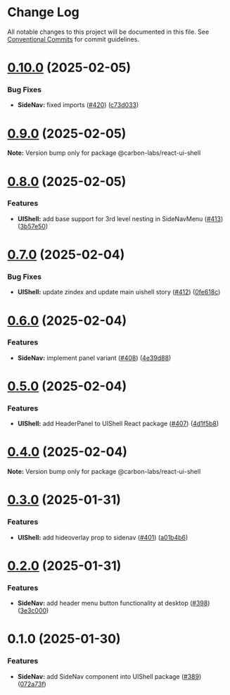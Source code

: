 # Change Log

All notable changes to this project will be documented in this file.
See [Conventional Commits](https://conventionalcommits.org) for commit guidelines.

# [0.10.0](https://github.com/carbon-design-system/carbon-labs/compare/@carbon-labs/react-ui-shell@0.9.0...@carbon-labs/react-ui-shell@0.10.0) (2025-02-05)


### Bug Fixes

* **SideNav:** fixed imports ([#420](https://github.com/carbon-design-system/carbon-labs/issues/420)) ([c73d033](https://github.com/carbon-design-system/carbon-labs/commit/c73d033546631aeb363bd06535e592f77efe80b5))





# [0.9.0](https://github.com/carbon-design-system/carbon-labs/compare/@carbon-labs/react-ui-shell@0.8.0...@carbon-labs/react-ui-shell@0.9.0) (2025-02-05)

**Note:** Version bump only for package @carbon-labs/react-ui-shell





# [0.8.0](https://github.com/carbon-design-system/carbon-labs/compare/@carbon-labs/react-ui-shell@0.7.0...@carbon-labs/react-ui-shell@0.8.0) (2025-02-05)


### Features

* **UIShell:** add base support for 3rd level nesting in SideNavMenu  ([#413](https://github.com/carbon-design-system/carbon-labs/issues/413)) ([3b57e50](https://github.com/carbon-design-system/carbon-labs/commit/3b57e5024238f7956cf33d0c3faccde01b044d2d))





# [0.7.0](https://github.com/carbon-design-system/carbon-labs/compare/@carbon-labs/react-ui-shell@0.6.0...@carbon-labs/react-ui-shell@0.7.0) (2025-02-04)


### Bug Fixes

* **UIShell:** update zindex and update main uishell story ([#412](https://github.com/carbon-design-system/carbon-labs/issues/412)) ([0fe618c](https://github.com/carbon-design-system/carbon-labs/commit/0fe618ce3496b4ecdff4816ca58a5a7d9cd91300))





# [0.6.0](https://github.com/carbon-design-system/carbon-labs/compare/@carbon-labs/react-ui-shell@0.5.0...@carbon-labs/react-ui-shell@0.6.0) (2025-02-04)


### Features

* **SideNav:** implement panel variant ([#408](https://github.com/carbon-design-system/carbon-labs/issues/408)) ([4e39d88](https://github.com/carbon-design-system/carbon-labs/commit/4e39d88b505a01c1529075cc317760c626b7686a))





# [0.5.0](https://github.com/carbon-design-system/carbon-labs/compare/@carbon-labs/react-ui-shell@0.4.0...@carbon-labs/react-ui-shell@0.5.0) (2025-02-04)


### Features

* **UIShell:** add HeaderPanel to UIShell React package ([#407](https://github.com/carbon-design-system/carbon-labs/issues/407)) ([4d1f5b8](https://github.com/carbon-design-system/carbon-labs/commit/4d1f5b8a52f8a49c4b1c06d6f7942b0f856f18a5))





# [0.4.0](https://github.com/carbon-design-system/carbon-labs/compare/@carbon-labs/react-ui-shell@0.3.0...@carbon-labs/react-ui-shell@0.4.0) (2025-02-04)

**Note:** Version bump only for package @carbon-labs/react-ui-shell





# [0.3.0](https://github.com/carbon-design-system/carbon-labs/compare/@carbon-labs/react-ui-shell@0.2.0...@carbon-labs/react-ui-shell@0.3.0) (2025-01-31)


### Features

* **UIShell:** add hideoverlay prop to sidenav ([#401](https://github.com/carbon-design-system/carbon-labs/issues/401)) ([a01b4b6](https://github.com/carbon-design-system/carbon-labs/commit/a01b4b6b347e140b998050f71a0aebc23f63c985))





# [0.2.0](https://github.com/carbon-design-system/carbon-labs/compare/@carbon-labs/react-ui-shell@0.1.0...@carbon-labs/react-ui-shell@0.2.0) (2025-01-31)


### Features

* **SideNav:** add header menu button functionality at desktop ([#398](https://github.com/carbon-design-system/carbon-labs/issues/398)) ([3e3c000](https://github.com/carbon-design-system/carbon-labs/commit/3e3c00044c9591d1e969d2ec1ab2c81687923ac5))





# 0.1.0 (2025-01-30)


### Features

* **SideNav:** add SideNav component into UIShell package ([#389](https://github.com/carbon-design-system/carbon-labs/issues/389)) ([072a73f](https://github.com/carbon-design-system/carbon-labs/commit/072a73f9945838a5538271fb7aa58975fc573f43))
